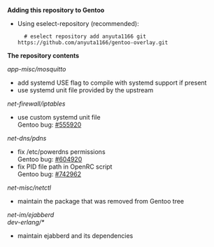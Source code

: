 **Adding this repository to Gentoo**

* Using eselect-repository (recommended):

        # eselect repository add anyuta1166 git https://github.com/anyuta1166/gentoo-overlay.git

**The repository contents**

*app-misc/mosquitto*

* add systemd USE flag to compile with systemd support if present
* use systemd unit file provided by the upstream

*net-firewall/iptables*

* use custom systemd unit file\
  Gentoo bug: [#555920](https://bugs.gentoo.org/555920)

*net-dns/pdns*

* fix /etc/powerdns permissions\
  Gentoo bug: [#604920](https://bugs.gentoo.org/604920)
* fix PID file path in OpenRC script\
  Gentoo bug: [#742962](https://bugs.gentoo.org/742962)

*net-misc/netctl*

* maintain the package that was removed from Gentoo tree

*net-im/ejabberd*\
*dev-erlang/\**

* maintain ejabberd and its dependencies

